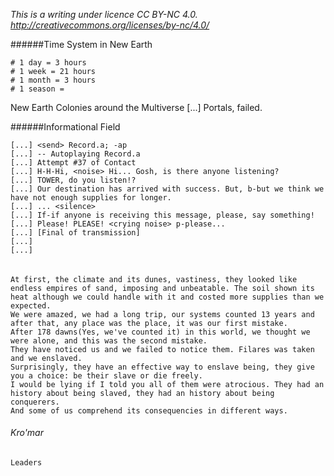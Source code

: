 *This is a writing under licence CC BY-NC 4.0. http://creativecommons.org/licenses/by-nc/4.0/*

######Time System in New Earth
```
# 1 day = 3 hours
# 1 week = 21 hours
# 1 month = 3 hours
# 1 season =
```


 New Earth 
 Colonies around the Multiverse [...] Portals, failed. 






######Informational Field
```
[...] <send> Record.a; -ap
[...] -- Autoplaying Record.a
[...] Attempt #37 of Contact
[...] H-H-Hi, <noise> Hi... Gosh, is there anyone listening? 
[...] TOWER, do you listen!?
[...] Our destination has arrived with success. But, b-but we think we have not enough supplies for longer.
[...] ... <silence>
[...] If-if anyone is receiving this message, please, say something!
[...] Please! PLEASE! <crying noise> p-please...
[...] [Final of transmission]
[...]
[...]
```
###### 
```
At first, the climate and its dunes, vastiness, they looked like endless empires of sand, imposing and unbeatable. The soil shown its heat although we could handle with it and costed more supplies than we expected.
We were amazed, we had a long trip, our systems counted 13 years and after that, any place was the place, it was our first mistake. 
After 178 dawns(Yes, we've counted it) in this world, we thought we were alone, and this was the second mistake.
They have noticed us and we failed to notice them. Filares was taken and we enslaved.
Surprisingly, they have an effective way to enslave being, they give you a choice: be their slave or die freely.
I would be lying if I told you all of them were atrocious. They had an history about being slaved, they had an history about being conquerers.
And some of us comprehend its consequencies in different ways.
```


###### Kro'mar 
```
Leaders
```
